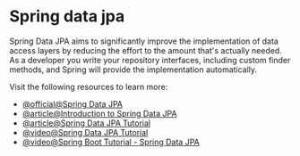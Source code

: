 # Spring data jpa

Spring Data JPA aims to significantly improve the implementation of data access layers by reducing the effort to the amount that's actually needed. As a developer you write your repository interfaces, including custom finder methods, and Spring will provide the implementation automatically.

Visit the following resources to learn more:

- [@official@Spring Data JPA](https://spring.io/projects/spring-data-jpa)
- [@article@Introduction to Spring Data JPA](https://www.baeldung.com/the-persistence-layer-with-spring-data-jpa)
- [@article@Spring Data JPA Tutorial](https://www.javatpoint.com/spring-and-jpa-integration)
- [@video@Spring Data JPA Tutorial](https://youtu.be/XszpXoII9Sg)
- [@video@Spring Boot Tutorial - Spring Data JPA](https://youtu.be/8SGI_XS5OPw)
